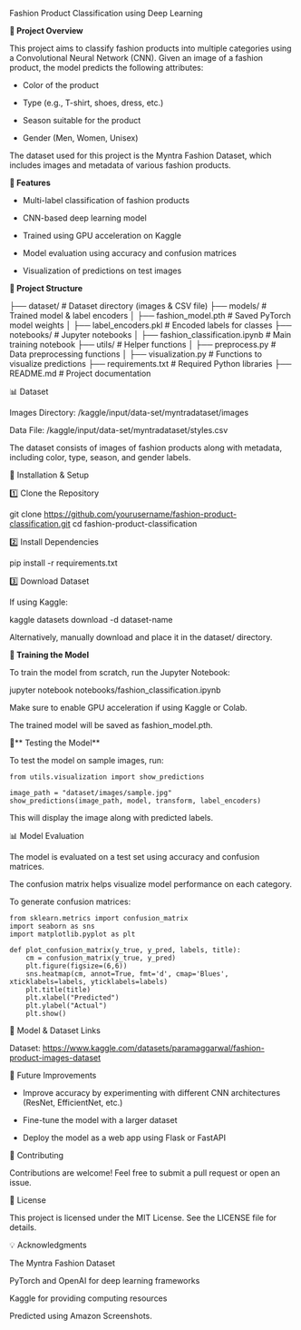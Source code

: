 Fashion Product Classification using Deep Learning

**📌 Project Overview**

This project aims to classify fashion products into multiple categories using a Convolutional Neural Network (CNN). Given an image of a fashion product, the model predicts the following attributes:

- Color of the product

- Type (e.g., T-shirt, shoes, dress, etc.)

- Season suitable for the product

- Gender (Men, Women, Unisex)

The dataset used for this project is the Myntra Fashion Dataset, which includes images and metadata of various fashion products.

**🚀 Features**

- Multi-label classification of fashion products

- CNN-based deep learning model

- Trained using GPU acceleration on Kaggle

- Model evaluation using accuracy and confusion matrices

- Visualization of predictions on test images

**📂 Project Structure**

├── dataset/                     # Dataset directory (images & CSV file)
├── models/                      # Trained model & label encoders
│   ├── fashion_model.pth        # Saved PyTorch model weights
│   ├── label_encoders.pkl       # Encoded labels for classes
├── notebooks/                   # Jupyter notebooks
│   ├── fashion_classification.ipynb  # Main training notebook
├── utils/                       # Helper functions
│   ├── preprocess.py            # Data preprocessing functions
│   ├── visualization.py         # Functions to visualize predictions
├── requirements.txt             # Required Python libraries
├── README.md                    # Project documentation

📊 Dataset

Images Directory: /kaggle/input/data-set/myntradataset/images

Data File: /kaggle/input/data-set/myntradataset/styles.csv

The dataset consists of images of fashion products along with metadata, including color, type, season, and gender labels.

🔧 Installation & Setup

1️⃣ Clone the Repository

git clone https://github.com/yourusername/fashion-product-classification.git
cd fashion-product-classification

2️⃣ Install Dependencies

pip install -r requirements.txt

3️⃣ Download Dataset

If using Kaggle:

kaggle datasets download -d dataset-name

Alternatively, manually download and place it in the dataset/ directory.

**📖 Training the Model**

To train the model from scratch, run the Jupyter Notebook:

jupyter notebook notebooks/fashion_classification.ipynb

Make sure to enable GPU acceleration if using Kaggle or Colab.

The trained model will be saved as fashion_model.pth.

🎯** Testing the Model**

To test the model on sample images, run:

    from utils.visualization import show_predictions

    image_path = "dataset/images/sample.jpg"
    show_predictions(image_path, model, transform, label_encoders)

This will display the image along with predicted labels.

📊 Model Evaluation

The model is evaluated on a test set using accuracy and confusion matrices.

The confusion matrix helps visualize model performance on each category.

To generate confusion matrices:

    from sklearn.metrics import confusion_matrix
    import seaborn as sns
    import matplotlib.pyplot as plt
    
    def plot_confusion_matrix(y_true, y_pred, labels, title):
        cm = confusion_matrix(y_true, y_pred)
        plt.figure(figsize=(6,6))
        sns.heatmap(cm, annot=True, fmt='d', cmap='Blues', xticklabels=labels, yticklabels=labels)
        plt.title(title)
        plt.xlabel("Predicted")
        plt.ylabel("Actual")
        plt.show()

🔗 Model & Dataset Links

Dataset: https://www.kaggle.com/datasets/paramaggarwal/fashion-product-images-dataset

📌 Future Improvements

- Improve accuracy by experimenting with different CNN architectures (ResNet, EfficientNet, etc.)

- Fine-tune the model with a larger dataset

- Deploy the model as a web app using Flask or FastAPI

🤝 Contributing

Contributions are welcome! Feel free to submit a pull request or open an issue.

📜 License

This project is licensed under the MIT License. See the LICENSE file for details.

💡 Acknowledgments

The Myntra Fashion Dataset

PyTorch and OpenAI for deep learning frameworks

Kaggle for providing computing resources

Predicted using Amazon Screenshots.
